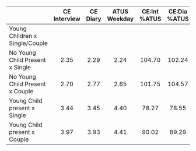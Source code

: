 
|                      | CE<br>Interview |  CE<br>Diary | ATUS<br>Weekday | CE:Int<br>%ATUS | CE:Dia<br>%ATUS |
| -------------------- | :----------: | :----------: | :----------: | :----------: | :----------: |
| Young Children x Single/Couple |              |              |              |              |              |
| No Young Child Present x Single |         2.35 |         2.29 |         2.24 |       104.70 |       102.24 |
| No Young Child Present x Couple |         2.70 |         2.77 |         2.65 |       101.75 |       104.57 |
| Young Child present x Single |         3.44 |         3.45 |         4.40 |        78.27 |        78.55 |
| Young Child present x Couple |         3.97 |         3.93 |         4.41 |        90.02 |        89.29 |

